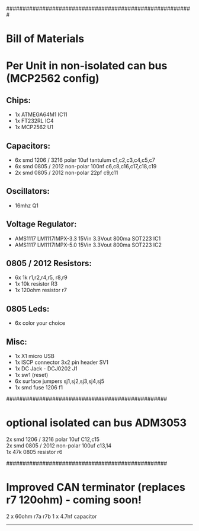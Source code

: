 
#########################################################
# Bill of Materials 
# Per Unit in non-isolated can bus (MCP2562 config)

## Chips:
* 1x ATMEGA64M1 IC11
* 1x FT232RL  IC4
* 1x MCP2562  U1

## Capacitors: 
* 6x smd 1206 / 3216 polar 10uf tantulum    c1,c2,c3,c4,c5,c7
* 6x smd 0805 / 2012 non-polar 100nf    c6,c8,c16,c17,c18,c19
* 2x smd 0805 / 2012 non-polar 22pf   c9,c11

## Oscillators:
* 16mhz Q1

## Voltage Regulator:
* AMS1117 LM1117IMPX-3.3 15Vin 3.3Vout 800ma SOT223	IC1    	
* AMS1117 LM1117IMPX-5.0 15Vin 3.3Vout 800ma SOT223  IC2	   

## 0805 / 2012 Resistors:
* 6x 1k r1,r2,r4,r5, r8,r9
* 1x 10k resistor    R3				
* 1x 120ohm resistor  r7

## 0805 Leds:
* 6x color your choice

## Misc: 
* 1x X1 micro USB
* 1x ISCP connector 3x2 pin header 	SV1
* 1x DC Jack - DCJ0202  J1
* 1x sw1 (reset)
* 6x surface jumpers  sj1,sj2,sj3,sj4,sj5
* 1x smd fuse 1206 f1

#################################################
# optional isolated can bus ADM3053
2x smd 1206 / 3216 polar 10uf  C12,c15						
2x smd 0805 / 2012 non-polar 100uf  c13,14   
1x 47k 0805 resistor r6

#################################################
# Improved CAN terminator (replaces r7 120ohm) - coming soon!
2 x 60ohm  r7a r7b
1 x 4.7nf capacitor



----

